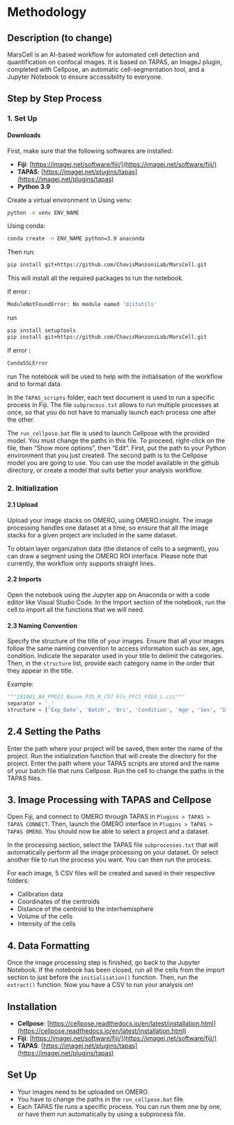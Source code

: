 # Methodology

## Description (to change)
MarsCell is an AI-based workflow for automated cell detection and quantification on confocal images.
It is based on TAPAS, an ImageJ plugin, completed with Cellpose, an automatic cell-segmentation tool, and a Jupyter Notebook to ensure accessibility to everyone.

## Step by Step Process

### 1. Set Up

#### Downloads

First, make sure that the following softwares are installed:
- **Fiji**: [https://imagej.net/software/fiji/](https://imagej.net/software/fiji/)
- **TAPAS**: [https://imagej.net/plugins/tapas](https://imagej.net/plugins/tapas)
- **Python 3.9**

Create a virtual environment \n
Using venv:

```bash
python -m venv ENV_NAME
```
Using conda:

```bash
conda create -n ENV_NAME python=3.9 anaconda
```
Then run:
```bash
pip install git+https://github.com/ChavisManzoniLab/MarsCell.git
```
This will install all the required packages to run the notebook.

If error :
```bash
ModuleNotFoundError: No module named 'distutils'
```
run 
```bash
pip install setuptools
pip install git+https://github.com/ChavisManzoniLab/MarsCell.git
```

If error :
```bash
CondaSSLError
```
run
The notebook will be used to help with the initialisation of the workflow and to format data. 

In the `TAPAS_scripts` folder, each text document is used to run a specific process in Fiji. 
The file `subprocess.txt` allows to run multiple processes at once, so that you do not have to manually launch each process one after the other.

The `run_cellpose.bat` file is used to launch Cellpose with the provided model. You must change the paths in this file. To proceed, right-click on the file, then “Show more options”, then “Edit”.
First, put the path to your Python environment that you just created. 
The second path is to the Cellpose model you are going to use. You can use the model available in the github directory, or create a model that suits better your analysis workflow.

### 2. Initialization

#### 2.1 Upload

Upload your image stacks on OMERO, using OMERO.insight. The image processing handles one dataset at a time, so ensure that all the image stacks for a given project are included in the same dataset.

To obtain layer organization data (the distance of cells to a segment), you can draw a segment using the OMERO ROI interface. Please note that currently, the workflow only supports straight lines.

#### 2.2 Imports

Open the notebook using the Jupyter app on Anaconda or with a code editor like Visual Studio Code. In the Import section of the notebook, run the cell to import all the functions that we will need.

#### 2.3 Naming Convention

Specify the structure of the title of your images. Ensure that all your images follow the same naming convention to access information such as sex, age, condition. Indicate the separator used in your title to delimit the categories. Then, in the `structure` list, provide each category name in the order that they appear in the title.

Example:

```python
"""191001_B4_PPGI2_Naive_P35_M_C57_Rln_PFC1_FIG9_L.czi"""
separator = '_'
structure = ['Exp_Date', 'Batch', 'Ori', 'Condition', 'Age', 'Sex', 'Strain', 'Marker', 'Slide_Id', 'Atlas', 'Slide_side']
```

## 2.4 Setting the Paths

Enter the path where your project will be saved, then enter the name of the project. Run the initialization function that will create the directory for the project. Enter the path where your TAPAS scripts are stored and the name of your batch file that runs Cellpose. Run the cell to change the paths in the TAPAS files.

## 3. Image Processing with TAPAS and Cellpose

Open Fiji, and connect to OMERO through TAPAS in `Plugins > TAPAS > TAPAS CONNECT`. Then, launch the OMERO interface in `Plugins > TAPAS > TAPAS OMERO`. You should now be able to select a project and a dataset.

In the processing section, select the TAPAS file `subprocesses.txt` that will automatically perform all the image processing on your dataset. Or select another file to run the process you want. You can then run the process.

For each image, 5 CSV files will be created and saved in their respective folders:
- Calibration data
- Coordinates of the centroids
- Distance of the centroid to the interhemisphere
- Volume of the cells
- Intensity of the cells

## 4. Data Formatting

Once the image processing step is finished, go back to the Jupyter Notebook. If the notebook has been closed, run all the cells from the import section to just before the `initialisation()` function. Then, run the `extract()` function. Now you have a CSV to run your analysis on!

## Installation

- **Cellpose**: [https://cellpose.readthedocs.io/en/latest/installation.html](https://cellpose.readthedocs.io/en/latest/installation.html)
- **Fiji**: [https://imagej.net/software/fiji/](https://imagej.net/software/fiji/)
- **TAPAS**: [https://imagej.net/plugins/tapas](https://imagej.net/plugins/tapas)

## Set Up

- Your images need to be uploaded on OMERO.
- You have to change the paths in the `run_cellpose.bat` file.
- Each TAPAS file runs a specific process. You can run them one by one, or have them run automatically by using a subprocess file.

